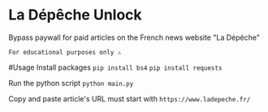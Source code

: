 # La Dépêche Unlock
Bypass paywall for paid articles on the French news website "La Dépêche"

`For educational purposes only ⚠️`

#Usage
Install packages
`pip install bs4`
`pip install requests`

Run the python script
`python main.py`

Copy and paste article's URL
must start with `https://www.ladepeche.fr/`
